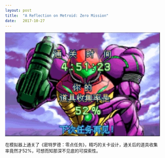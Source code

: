 ```yaml
---
layout: post
title:  "A Reflection on Metroid: Zero Mission"
date:   2017-10-27
---
```

![](/assets/img/20171027-1.jpg)

在模拟器上通关了《密特罗德：零点任务》，精巧的关卡设计，通关后的道具收集率竟然才52%，可想而知那深不见底的可探索性。
